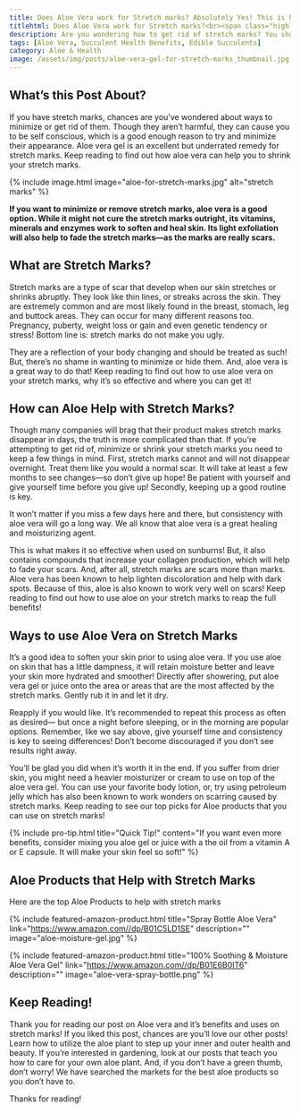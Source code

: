 ```yaml
--- 
title: Does Aloe Vera work for Stretch marks? Absolutely Yes! This is how!
titlehtml: Does Aloe Vera work for Stretch marks?<br><span class="highlight"> Absolutely Yes! This is how!</span>
description: Are you wondering how to get rid of stretch marks? You should try Aloe Vera! It's very effective and there are many ways and multiple products that will help.
tags: [Aloe Vera, Succulent Health Benefits, Edible Succulents]
category: Aloe & Health 
image: /assets/img/posts/aloe-vera-gel-for-stretch-marks_thumbnail.jpg
---
```


## What’s this Post About?

If you have stretch marks, chances are you’ve wondered about ways to minimize or get rid of them. Though they aren’t harmful, they can cause you to be self conscious, which is a good enough reason to try and minimize their appearance. Aloe vera gel is an excellent but underrated remedy for stretch marks. Keep reading to find out how aloe vera can help you to shrink your stretch marks. 

{% include image.html image="aloe-for-stretch-marks.jpg" alt="stretch marks" %}

**If you want to minimize or remove stretch marks, aloe vera is a good option. While it might not cure the stretch marks outright, its vitamins, minerals and enzymes work to soften and heal skin. Its light exfoliation will also help to fade the stretch marks—as the marks are really scars.**

## What are Stretch Marks?

Stretch marks are a type of scar that develop when our skin stretches or shrinks abruptly. They look like thin lines, or streaks across the skin. They are extremely common and are most likely found in the breast, stomach, leg and buttock areas. They can occur for many different reasons too. Pregnancy, puberty, weight loss or gain and even genetic tendency or stress! Bottom line is: stretch marks do not make you ugly. 

They are a reflection of your body changing and should be treated as such! But, there’s no shame in wanting to minimize or hide them. And, aloe vera is a great way to do that! Keep reading to find out how to use aloe vera on your stretch marks, why it’s so effective and where you can get it! 

## How can Aloe Help with Stretch Marks?


Though many companies will brag that their product makes stretch marks disappear in days, the truth is more complicated than that.  If you’re attempting to get rid of, minimize or shrink your stretch marks you need to keep a few things in mind. First, stretch marks cannot and will not disappear overnight.  Treat them like you would a normal scar. It will take at least a few months to see changes—so don’t give up hope! Be patient with yourself and give yourself time before you give up! Secondly, keeping up a good routine is key. 

It won’t matter if you miss a few days here and there, but consistency with aloe vera will go a long way. We all know that aloe vera is a great healing and moisturizing agent. 

This is what makes it so effective when used on sunburns!  But, it also contains compounds that increase your collagen production, which will help to fade your scars. And, after all, stretch marks are scars more than marks. Aloe vera has been known to help lighten discoloration and help with dark spots. Because of this, aloe is also known to work very well on scars! Keep reading to find out how to use aloe on your stretch marks to reap the full benefits!

## Ways to use Aloe Vera on Stretch Marks

It’s a good idea to soften your skin prior to using aloe vera. If you use aloe on skin that has a little dampness, it will retain moisture better and leave your skin more hydrated and smoother!  Directly after showering, put aloe vera gel or juice onto the area or areas that are the most affected by the stretch marks. Gently rub it in and let it dry. 

Reapply if you would like. It’s recommended to repeat this process as often as desired— but once a night before sleeping, or in the morning are popular options. Remember, like we say above, give yourself time and consistency is key to seeing differences! Don’t become discouraged if you don’t see results right away.  

You’ll be glad you did when it’s worth it in the end.  If you suffer from drier skin, you might need a heavier moisturizer or cream to use on top of the aloe vera gel.  You can use your favorite body lotion, or, try using petroleum jelly which has also been known to work wonders on scarring caused by stretch marks.
Keep reading to see our top picks for Aloe products that you can use on stretch marks!

{% include pro-tip.html title="Quick Tip!" content="If you want even more benefits, consider mixing you aloe gel or juice with a the oil from a vitamin A or E capsule. It will make your skin feel so soft!" %}

## Aloe Products that Help with Stretch Marks

Here are the top Aloe Products to help with stretch marks

{% include featured-amazon-product.html title="Spray Bottle Aloe Vera" link="https://www.amazon.com//dp/B01C5LD1SE" description="" image="aloe-moisture-gel.jpg" %}

{% include featured-amazon-product.html title="100% Soothing & Moisture Aloe Vera Gel" link="https://www.amazon.com//dp/B01E6B0IT6" description="" image="aloe-vera-spray-bottle.png" %}

## Keep Reading!

Thank you for reading our post on Aloe vera and it’s benefits and uses on stretch marks! If you liked this post, chances are you’ll love our other posts! Learn how to utilize the aloe plant to step up your inner and outer health and beauty. If you’re interested in gardening, look at our posts that teach you how to care for your own aloe plant. And, if you don’t have a green thumb, don’t worry! We have searched the markets for the best aloe products so you don’t have to.

Thanks for reading!
